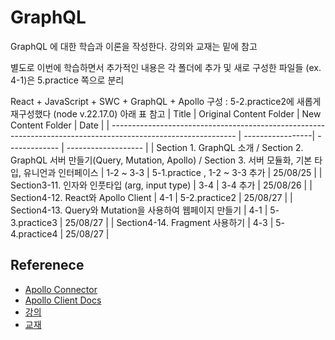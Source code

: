 # GraphQL

GraphQL 에 대한 학습과 이론을 작성한다.
강의와 교재는 밑에 참고

별도로 이번에 학습하면서 추가적인 내용은 각 폴더에 추가 및 새로 구성한 파일들 (ex. 4-1)은 5.practice 쪽으로 분리

React + JavaScript + SWC + GraphQL + Apollo 구성 : 5-2.practice2에 새롭게 재구성했다 (node v.22.17.0)
아래 표 참고
| Title | Original Content Folder | New Content Folder | Date |
| ------------------------------------------------------------------------------------------------------------- | -----------------| ------------- | ------------------- |
| Section 1. GraphQL 소개 / Section 2. GraphQL 서버 만들기(Query, Mutation, Apollo) / Section 3. 서버 모듈화, 기본 타입, 유니언과 인터페이스 | 1-2 ~ 3-3 | 5-1.practice , 1-2 ~ 3-3 추가 | 25/08/25 |
| Section3-11. 인자와 인풋타입 (arg, input type) | 3-4 | 3-4 추가 | 25/08/26 |
| Section4-12. React와 Apollo Client | 4-1 | 5-2.practice2 | 25/08/27 |
| Section4-13. Query와 Mutation을 사용하여 웹페이지 만들기 | 4-1 | 5-3.practice3 | 25/08/27 |
| Section4-14. Fragment 사용하기 | 4-3 | 5-4.practice4 | 25/08/27 |

## Referenece

- [Apollo Connector](https://www.apollographql.com/docs/graphos/connectors)
- [Apollo Client Docs](https://www.apollographql.com/docs/react/get-started)
- [강의](https://www.inflearn.com/course/%EC%96%84%ED%8C%8D%ED%95%9C-graphql-apollo/dashboard)
- [교재](https://www.yalco.kr/lectures/graphql-apollo/)
